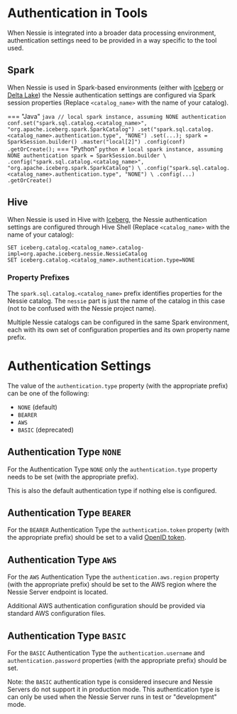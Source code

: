 # Authentication in Tools

When Nessie is integrated into a broader data processing environment, authentication settings need to be provided in
a way specific to the tool used.

## Spark

When Nessie is used in Spark-based environments (either with [Iceberg](./iceberg/index.md) 
or [Delta Lake](./deltalake/index.md)) the Nessie authentication settings are configured via Spark session properties (Replace `<catalog_name>` with the name of your catalog).

=== "Java"
    ``` java
    // local spark instance, assuming NONE authentication
    conf.set("spark.sql.catalog.<catalog_name>", "org.apache.iceberg.spark.SparkCatalog")
        .set("spark.sql.catalog.<catalog_name>.authentication.type", "NONE")
        .set(...);
    spark = SparkSession.builder()
                        .master("local[2]")
                        .config(conf)
                        .getOrCreate();
    ```
=== "Python"
    ``` python
    # local spark instance, assuming NONE authentication
    spark = SparkSession.builder \
            .config("spark.sql.catalog.<catalog_name>", "org.apache.iceberg.spark.SparkCatalog") \
            .config("spark.sql.catalog.<catalog_name>.authentication.type", "NONE") \
            .config(...) 
            .getOrCreate()
    ```

## Hive

When Nessie is used in Hive with [Iceberg](./iceberg/index.md), the Nessie authentication settings are configured through Hive Shell (Replace `<catalog_name>` with the name of your catalog):

```
SET iceberg.catalog.<catalog_name>.catalog-impl=org.apache.iceberg.nessie.NessieCatalog
SET iceberg.catalog.<catalog_name>.authentication.type=NONE
```

### Property Prefixes

The `spark.sql.catalog.<catalog_name>` prefix identifies properties for the Nessie catalog. The `nessie` part is just
the name of the catalog in this case (not to be confused with the Nessie project name).

Multiple Nessie catalogs can be configured in the same Spark environment, each with its own
set of configuration properties and its own property name prefix.

# Authentication Settings

The value of the `authentication.type` property (with the appropriate prefix) can be one of the following:

* `NONE` (default)
* `BEARER`
* `AWS`
* `BASIC` (deprecated)

## Authentication Type `NONE`

For the Authentication Type `NONE` only the `authentication.type` property needs to be set
(with the appropriate prefix).

This is also the default authentication type if nothing else is configured.

## Authentication Type `BEARER`

For the `BEARER` Authentication Type the `authentication.token` property (with the appropriate prefix)
should be set to a valid [OpenID token](https://openid.net/specs/openid-connect-core-1_0.html).

## Authentication Type `AWS`

For the `AWS` Authentication Type the `authentication.aws.region` property (with the appropriate prefix)
should be set to the AWS region where the Nessie Server endpoint is located.

Additional AWS authentication configuration should be provided via standard AWS configuration files. 

## Authentication Type `BASIC`

For the `BASIC` Authentication Type the `authentication.username` and `authentication.password` properties
(with the appropriate prefix) should be set.

Note: the `BASIC` authentication type is considered insecure and Nessie Servers do not support it in production
mode. This authentication type is can only be used when the Nessie Server runs in test or "development" mode.
